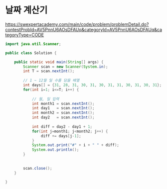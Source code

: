 # 날짜 계산기
https://swexpertacademy.com/main/code/problem/problemDetail.do?contestProbId=AV5PnnU6AOsDFAUq&categoryId=AV5PnnU6AOsDFAUq&categoryType=CODE

```java
import java.util.Scanner;

public class Solution {

	public static void main(String[] args) {
		Scanner scan = new Scanner(System.in);
		int T = scan.nextInt();
		
		// 1 ~ 12월 일 수를 담을 배열
		int days[] = {31, 28, 31, 30, 31, 30, 31, 31, 30, 31, 30, 31};
		for(int i=1; i<=T; i++) {
			
			// 월, 일 입력
			int month1 = scan.nextInt();
			int day1   = scan.nextInt();
			int month2 = scan.nextInt();
			int day2   = scan.nextInt();
			
			int diff = day2 - day1 + 1;
			for(int j=month1; j<month2; j++) {
				diff += days[j-1];
			}
			System.out.print("#" + i + " " + diff);
			System.out.println();
		} 
		
		
		scan.close();
	}

}

```
